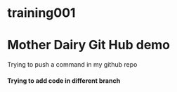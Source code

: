# training001

<h1>Mother Dairy Git Hub demo</h1>
<p>Trying to push a command in my github repo</p>
<h4>Trying to add code in different branch </h4>
